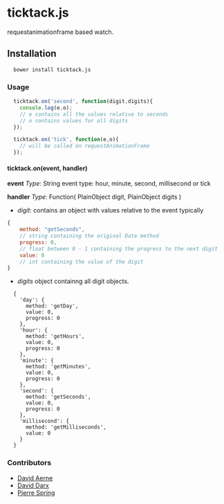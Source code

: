 ticktack.js
=============

requestanimationframe based watch.

## Installation

```
  bower install ticktack.js
```

### Usage

```javascript
  ticktack.on('second', function(digit,digits){
    console.log(e,o);
    // e contains all the values relative to seconds
    // o contains values for all digits
  });

  ticktack.on('tick', function(e,o){
    // will be called on requestAnimationFrame
  });

```

#### ticktack.on(event, handler)

**event**
*Type*: String
event type: hour, minute, second, millisecond or tick

**handler**
*Type*: Function( PlainObject digit, PlainObject digits )
- *digit*: contains an object with values relative to the event typically
```javascript
{
	method: "getSeconds",
    // string containing the original Date method
    progress: 0,
    // float between 0 - 1 containing the progress to the next digit
    value: 0
    // int containing the value of the digit
}
```

- *digits* object containng all digit objects.
```javascriot
  {
    'day': {
      method: 'getDay',
      value: 0,
      progress: 0
    },
    'hour': {
      method: 'getHours',
      value: 0,
      progress: 0
    },
    'minute': {
      method: 'getMinutes',
      value: 0,
      progress: 0
    },
    'second': {
      method: 'getSeconds',
      value: 0,
      progress: 0
    },
    'millisecond': {
      method: 'getMilliseconds',
      value: 0
    }
  }
```

### Contributors
- [David Aerne](https://github.com/meodai/)
- [David Darx](http://www.daviddarx.com/)
- [Pierre Spring](https://github.com/caillou)

